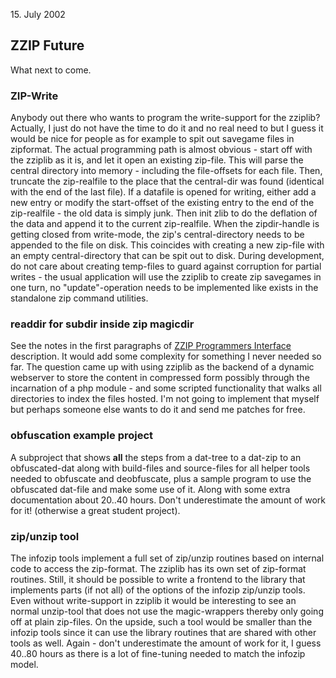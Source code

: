 <date> 15. July 2002 </date>

## ZZIP Future 
What next to come.

<!--border -->

### ZIP-Write 

Anybody out there who wants to program the write-support for the
zziplib? Actually, I just do not have the time to do it and no
real need to but I guess it would be nice for people as for
example to spit out savegame files in zipformat. The actual
programming path is almost obvious - start off with the zziplib
as it is, and let it open an existing zip-file. This will parse
the central directory into memory - including the file-offsets
for each file. Then, truncate the zip-realfile to the place that
the central-dir was found (identical with the end of the last
file). If a datafile is opened for writing, either add a new
entry or modify the start-offset of the existing entry to the
end of the zip-realfile - the old data is simply junk. Then
init zlib to do the deflation of the data and append it to the
current zip-realfile. When the zipdir-handle is getting closed
from write-mode, the zip's central-directory needs to be appended
to the file on disk. This coincides with creating a new zip-file 
with an empty central-directory that can be spit out to disk.
During development, do not care about creating temp-files to
guard against corruption for partial writes - the usual application
will use the zziplib to create zip savegames in one turn, no
"update"-operation needs to be implemented like exists in the
standalone zip command utilities.

### readdir for subdir inside zip magicdir 

See the notes in the first paragraphs of [
  ZZIP Programmers Interface](zzip-api.html) description. It would add some
  complexity for something I never needed so far. The question
  came up with using zziplib as the backend of a dynamic webserver
  to store the content in compressed form possibly through the
  incarnation of a php module - and some scripted functionality
  that walks all directories to index the files hosted. I'm not
  going to implement that myself but perhaps someone else wants
  to do it and send me patches for free.

### obfuscation example project 

A subproject that shows **all** the steps from a dat-tree
  to a dat-zip to an obfuscated-dat along with build-files and
  source-files for all helper tools needed to obfuscate and
  deobfuscate, plus a sample program to use the obfuscated 
  dat-file and make some use of it. Along with some extra 
  documentation about 20..40 hours. Don't underestimate the
  amount of work for it! (otherwise a great student project).

### zip/unzip tool 

The infozip tools implement a full set of zip/unzip routines
based on internal code to access the zip-format. The zziplib
has its own set of zip-format routines. Still, it should be
possible to write a frontend to the library that implements 
parts (if not all) of the options of the infozip zip/unzip 
tools. Even without write-support in zziplib it would be
interesting to see an normal unzip-tool that does not use
the magic-wrappers thereby only going off at plain zip-files.
On the upside, such a tool would be smaller than the infozip
tools since it can use the library routines that are shared
with other tools as well. Again - don't underestimate the
amount of work for it, I guess 40..80 hours as there is a lot
of fine-tuning needed to match the infozip model.

